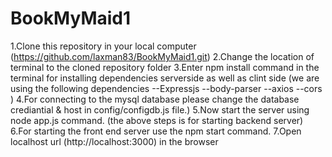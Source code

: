 # BookMyMaid1

1.Clone this repository in your local computer (https://github.com/laxman83/BookMyMaid1.git)
2.Change the location of terminal to the cloned repository folder
3.Enter npm install command in the terminal for installing dependencies serverside as well as clint side
(we are using the following dependencies
	--Expressjs
	--body-parser
	--axios
	--cors
)
4.For connecting to the mysql database please change the database crediantial & host in config/configdb.js file.)
5.Now start the server using node app.js command.
(the above steps is for starting backend server)
6.For starting the front end server use the npm start command.
7.Open localhost url (http://localhost:3000) in the browser
